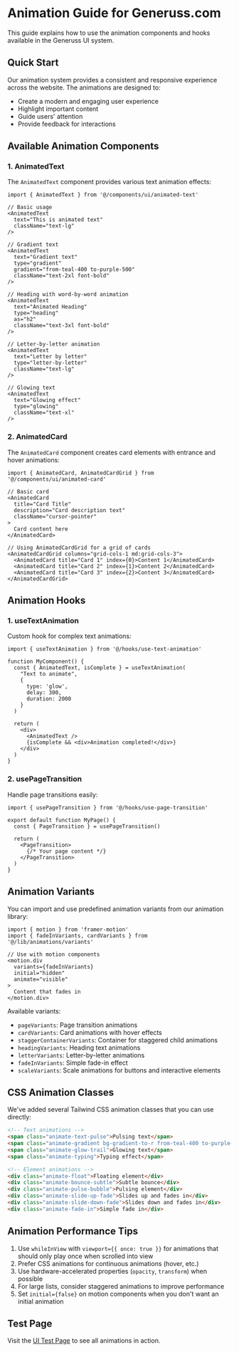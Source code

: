 # Animation Guide for Generuss.com

This guide explains how to use the animation components and hooks available in the Generuss UI system.

## Quick Start

Our animation system provides a consistent and responsive experience across the website. The animations are designed to:

- Create a modern and engaging user experience
- Highlight important content
- Guide users' attention
- Provide feedback for interactions

## Available Animation Components

### 1. AnimatedText

The `AnimatedText` component provides various text animation effects:

```tsx
import { AnimatedText } from '@/components/ui/animated-text'

// Basic usage
<AnimatedText 
  text="This is animated text" 
  className="text-lg" 
/>

// Gradient text
<AnimatedText 
  text="Gradient text" 
  type="gradient"
  gradient="from-teal-400 to-purple-500" 
  className="text-2xl font-bold" 
/>

// Heading with word-by-word animation
<AnimatedText 
  text="Animated Heading" 
  type="heading"
  as="h2"
  className="text-3xl font-bold" 
/>

// Letter-by-letter animation
<AnimatedText 
  text="Letter by letter" 
  type="letter-by-letter"
  className="text-lg" 
/>

// Glowing text
<AnimatedText 
  text="Glowing effect" 
  type="glowing"
  className="text-xl" 
/>
```

### 2. AnimatedCard

The `AnimatedCard` component creates card elements with entrance and hover animations:

```tsx
import { AnimatedCard, AnimatedCardGrid } from '@/components/ui/animated-card'

// Basic card
<AnimatedCard
  title="Card Title"
  description="Card description text"
  className="cursor-pointer"
>
  Card content here
</AnimatedCard>

// Using AnimatedCardGrid for a grid of cards
<AnimatedCardGrid columns="grid-cols-1 md:grid-cols-3">
  <AnimatedCard title="Card 1" index={0}>Content 1</AnimatedCard>
  <AnimatedCard title="Card 2" index={1}>Content 2</AnimatedCard>
  <AnimatedCard title="Card 3" index={2}>Content 3</AnimatedCard>
</AnimatedCardGrid>
```

## Animation Hooks

### 1. useTextAnimation

Custom hook for complex text animations:

```tsx
import { useTextAnimation } from '@/hooks/use-text-animation'

function MyComponent() {
  const { AnimatedText, isComplete } = useTextAnimation(
    "Text to animate", 
    { 
      type: 'glow',
      delay: 300,
      duration: 2000 
    }
  )

  return (
    <div>
      <AnimatedText />
      {isComplete && <div>Animation completed!</div>}
    </div>
  )
}
```

### 2. usePageTransition

Handle page transitions easily:

```tsx
import { usePageTransition } from '@/hooks/use-page-transition'

export default function MyPage() {
  const { PageTransition } = usePageTransition()
  
  return (
    <PageTransition>
      {/* Your page content */}
    </PageTransition>
  )
}
```

## Animation Variants

You can import and use predefined animation variants from our animation library:

```tsx
import { motion } from 'framer-motion'
import { fadeInVariants, cardVariants } from '@/lib/animations/variants'

// Use with motion components
<motion.div
  variants={fadeInVariants}
  initial="hidden"
  animate="visible"
>
  Content that fades in
</motion.div>
```

Available variants:
- `pageVariants`: Page transition animations
- `cardVariants`: Card animations with hover effects
- `staggerContainerVariants`: Container for staggered child animations
- `headingVariants`: Heading text animations
- `letterVariants`: Letter-by-letter animations
- `fadeInVariants`: Simple fade-in effect
- `scaleVariants`: Scale animations for buttons and interactive elements

## CSS Animation Classes

We've added several Tailwind CSS animation classes that you can use directly:

```html
<!-- Text animations -->
<span class="animate-text-pulse">Pulsing text</span>
<span class="animate-gradient bg-gradient-to-r from-teal-400 to-purple-500 bg-clip-text text-transparent">Gradient text</span>
<span class="animate-glow-trail">Glowing text</span>
<span class="animate-typing">Typing effect</span>

<!-- Element animations -->
<div class="animate-float">Floating element</div>
<div class="animate-bounce-subtle">Subtle bounce</div>
<div class="animate-pulse-bubble">Pulsing element</div>
<div class="animate-slide-up-fade">Slides up and fades in</div>
<div class="animate-slide-down-fade">Slides down and fades in</div>
<div class="animate-fade-in">Simple fade in</div>
```

## Animation Performance Tips

1. Use `whileInView` with `viewport={{ once: true }}` for animations that should only play once when scrolled into view
2. Prefer CSS animations for continuous animations (hover, etc.)
3. Use hardware-accelerated properties (`opacity`, `transform`) when possible
4. For large lists, consider staggered animations to improve performance
5. Set `initial={false}` on motion components when you don't want an initial animation

## Test Page

Visit the [UI Test Page](/ui-test) to see all animations in action. 